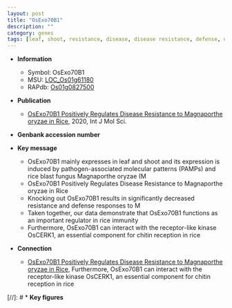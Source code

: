 ```yaml
---
layout: post
title: "OsExo70B1"
description: ""
category: genes
tags: [leaf, shoot, resistance, disease, disease resistance, defense, defense response, blast, magnaporthe oryzae, immunity, Kinase, kinase]
---
```


* **Information**  
    + Symbol: OsExo70B1  
    + MSU: [LOC_Os01g61180](http://rice.plantbiology.msu.edu/cgi-bin/ORF_infopage.cgi?orf=LOC_Os01g61180)  
    + RAPdb: [Os01g0827500](http://rapdb.dna.affrc.go.jp/viewer/gbrowse_details/irgsp1?name=Os01g0827500)  

* **Publication**  
    + [OsExo70B1 Positively Regulates Disease Resistance to Magnaporthe oryzae in Rice](http://www.ncbi.nlm.nih.gov/pubmed?term=OsExo70B1+Positively+Regulates+Disease+Resistance+to+Magnaporthe+oryzae+in+Rice%5BTitle%5D), 2020, Int J Mol Sci.

* **Genbank accession number**  

* **Key message**  
    + OsExo70B1 mainly expresses in leaf and shoot and its expression is induced by pathogen-associated molecular patterns (PAMPs) and rice blast fungus Magnaporthe oryzae (M
    + OsExo70B1 Positively Regulates Disease Resistance to Magnaporthe oryzae in Rice
    + Knocking out OsExo70B1 results in significantly decreased resistance and defense responses to M
    + Taken together, our data demonstrate that OsExo70B1 functions as an important regulator in rice immunity
    + Furthermore, OsExo70B1 can interact with the receptor-like kinase OsCERK1, an essential component for chitin reception in rice

* **Connection**  
    + [OsExo70B1 Positively Regulates Disease Resistance to Magnaporthe oryzae in Rice](http://www.ncbi.nlm.nih.gov/pubmed?term=OsExo70B1+Positively+Regulates+Disease+Resistance+to+Magnaporthe+oryzae+in+Rice%5BTitle%5D),  Furthermore, OsExo70B1 can interact with the receptor-like kinase OsCERK1, an essential component for chitin reception in rice

[//]: # * **Key figures**  


